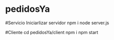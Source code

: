 # pedidosYa

#Servicio
Iniciarlizar servidor
npm i
node server.js

#Cliente
cd pedidosYa/client
npm i
npm start

